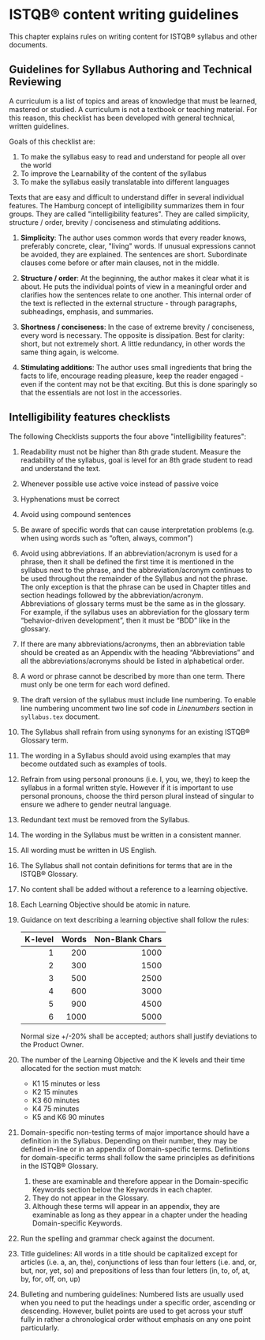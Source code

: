 # ISTQB® content writing guidelines

This chapter explains rules on writing content for ISTQB® syllabus and other documents.

## Guidelines for Syllabus Authoring and Technical Reviewing

A curriculum is a list of topics and areas of knowledge that must be learned, mastered or studied. A curriculum is not a textbook or teaching material. For this reason, this checklist has been developed with general technical, written guidelines.

Goals of this checklist are:

1. To make the syllabus easy to read and understand for people all over the world
2. To improve the Learnability of the content of the syllabus
3. To make the syllabus easily translatable into different languages

Texts that are easy and difficult to understand differ in several individual features. The Hamburg concept of intelligibility summarizes them in four groups. They are called "intelligibility features". They are called simplicity, structure / order, brevity / conciseness and stimulating additions.

1. **Simplicity**: The author uses common words that every reader knows, preferably concrete, clear, "living" words. If unusual expressions cannot be avoided, they are explained. The sentences are short. Subordinate clauses come before or after main clauses, not in the middle.

2. **Structure / order**: At the beginning, the author makes it clear what it is about. He puts the individual points of view in a meaningful order and clarifies how the sentences relate to one another. This internal order of the text is reflected in the external structure - through paragraphs, subheadings, emphasis, and summaries.

3. **Shortness / conciseness**: In the case of extreme brevity / conciseness, every word is necessary. The opposite is dissipation. Best for clarity: short, but not extremely short. A little redundancy, in other words the same thing again, is welcome.

4. **Stimulating additions**: The author uses small ingredients that bring the facts to life, encourage reading pleasure, keep the reader engaged - even if the content may not be that exciting. But this is done sparingly so that the essentials are not lost in the accessories.

## Intelligibility features checklists

The following Checklists supports the four above "intelligibility features":

1. Readability must not be higher than 8th grade student. Measure the readability of the syllabus, goal is level for an 8th grade student to read and understand the text.
1. Whenever possible use active voice instead of passive voice
1. Hyphenations must be correct
1. Avoid using compound sentences
1. Be aware of specific words that can cause interpretation problems (e.g. when using words such as “often, always, common”)
1. Avoid using abbreviations. If an abbreviation/acronym is used for a phrase, then it shall be defined the first time it is mentioned in the syllabus next to the phrase, and the abbreviation/acronym continues to be used throughout the remainder of the Syllabus and not the phrase.  The only exception is that the phrase can be used in Chapter titles and section headings followed by the abbreviation/acronym.  
Abbreviations of glossary terms must be the same as in the glossary. For example, if the syllabus uses an abbreviation for the glossary term “behavior-driven development”, then it must be “BDD” like in the glossary.
1. If there are many abbreviations/acronyms, then an abbreviation table should be created as an Appendix with the heading “Abbreviations” and all the abbreviations/acronyms should be listed in alphabetical order.
1. A word or phrase cannot be described by more than one term.  There must only be one term for each word defined.
1. The draft version of the syllabus must include line numbering. To enable line numbering uncomment two line sof code in *Linenumbers* section in `syllabus.tex` document.
1. The Syllabus shall refrain from using synonyms for an existing ISTQB® Glossary term. 
1. The wording in a Syllabus should avoid using examples that may become outdated such as examples of tools.
1. Refrain from using personal pronouns (i.e. I, you, we, they) to keep the syllabus in a formal written style. However if it is important to use personal pronouns, choose the third person plural instead of singular to ensure we adhere to gender neutral language.
1. Redundant text must be removed from the Syllabus.
1. The wording in the Syllabus must be written in a consistent manner.
1. All wording must be written in US English.
1. The Syllabus shall not contain definitions for terms that are in the ISTQB® Glossary.
1. No content shall be added without a reference to a learning objective.
1. Each Learning Objective should be atomic in nature.
1. Guidance on text describing a learning objective shall follow the rules:
    
    | K-level | Words | Non-Blank Chars |
    |--------:|------:|--------:|
    | 1       |  200  | 1000 |
    | 2       |  300  | 1500 |
    | 3       |  500  | 2500 |
    | 4       |  600  | 3000 |
    | 5       |  900  | 4500 |
    | 6       | 1000  | 5000 |
    
    Normal size +/-20% shall be accepted; authors shall justify deviations to the Product Owner.
1. The number of the Learning Objective and the K levels and their time allocated for the section must match: 

    * K1 15 minutes or less 
    * K2 15 minutes 
    * K3 60 minutes 
    * K4 75 minutes 
    * K5 and K6 90 minutes
1. Domain-specific non-testing terms of major importance should have a definition in the Syllabus. Depending on their number, they may be defined in-line or in an appendix of Domain-specific terms. Definitions for domain-specific terms shall follow the same principles as definitions in the ISTQB® Glossary.

    1. these are examinable and therefore appear in the Domain-specific Keywords section below the Keywords in each chapter.
    2. They do not appear in the Glossary.
    3. Although these terms will appear in an appendix, they are examinable as long as they appear in a chapter under the heading Domain-specific Keywords.
1. Run the spelling and grammar check against the document. 
1. Title guidelines: All words in a title should be capitalized except for articles (i.e. a, an, the), conjunctions of less than four letters (i.e. and, or, but, nor, yet, so) and prepositions of less than four letters (in, to, of, at, by, for, off, on, up)
1. Bulleting and numbering guidelines: Numbered lists are usually used when you need to put the headings under a specific order, ascending or descending. However, bullet points are used to get across your stuff fully in rather a chronological order without emphasis on any one point particularly.



